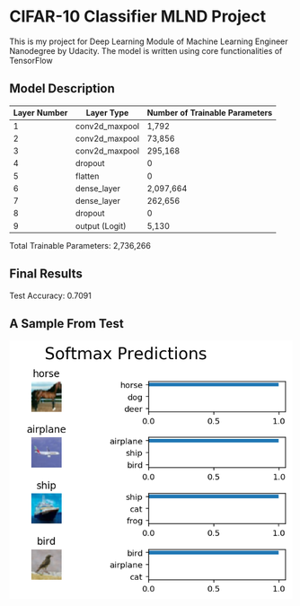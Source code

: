 # CIFAR-10 Classifier MLND Project
This is my project for Deep Learning Module of Machine Learning Engineer Nanodegree by Udacity. 
The model is written using core functionalities of TensorFlow

## Model Description

| Layer Number 	| Layer Type     	| Number of Trainable Parameters 	|
|--------------	|----------------	|--------------------------------	|
| 1            	| conv2d_maxpool 	|              1,792             	|
| 2            	| conv2d_maxpool 	|             73,856             	|
| 3            	| conv2d_maxpool 	|             295,168            	|
| 4            	|     dropout    	|                0               	|
| 5            	|     flatten    	|                0               	|
| 6            	|   dense_layer  	|            2,097,664           	|
| 7            	|   dense_layer  	|             262,656            	|
| 8            	|     dropout    	|                0               	|
| 9            	| output (Logit) 	|              5,130             	|

Total Trainable Parameters: 2,736,266

## Final Results
Test Accuracy: 0.7091

## A Sample From Test
![](result.png)